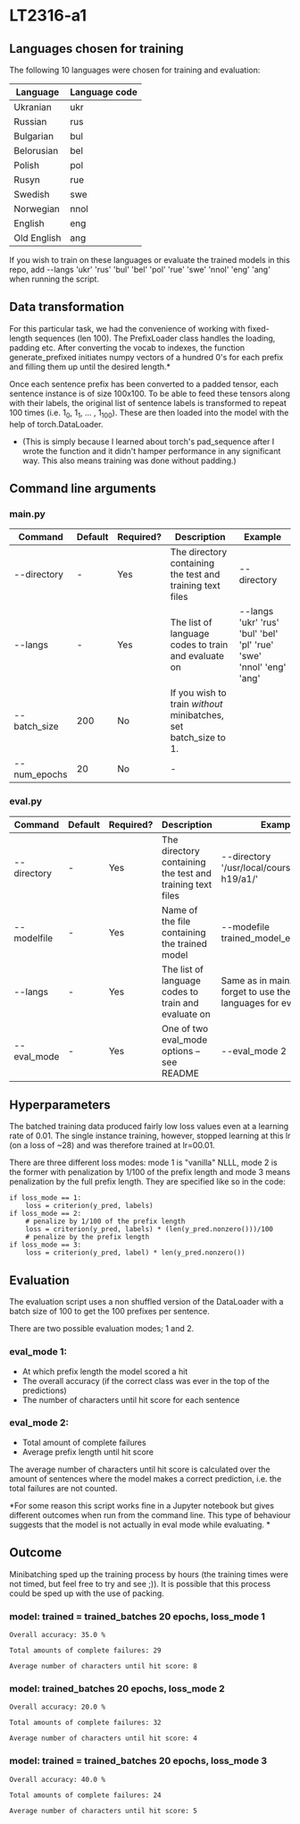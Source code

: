 # LT2316-a1

## Languages chosen for training

The following 10 languages were chosen for training and evaluation:

| Language    | Language code |
|-------------|---------------|
| Ukranian    | ukr           |
| Russian     | rus           |
| Bulgarian   | bul           |
| Belorusian  | bel           |
| Polish      | pol           |
| Rusyn       | rue           |
| Swedish     | swe           |
| Norwegian   | nnol          |
| English     | eng           |
| Old English | ang           |

If you wish to train on these languages or evaluate the trained models in this repo, add --langs 'ukr' 'rus' 'bul' 'bel' 'pol' 'rue' 'swe' 'nnol' 'eng' 'ang' when running the script.

## Data transformation

For this particular task, we had the convenience of working with fixed-length sequences (len 100).
The PrefixLoader class handles the loading, padding etc. After converting the vocab to indexes, the function generate_prefixed initiates numpy vectors of a hundred 0's for each prefix and filling them up until the desired length.* 

Once each sentence prefix has been converted to a padded tensor, each sentence instance is of size 100x100. To be able to feed these tensors along with their labels, the original list of sentence labels is transformed to repeat 100 times (i.e. 1<sub>0</sub>, 1<sub>1</sub>, ... , 1<sub>100</sub>). These are then loaded into the model with the help of torch.DataLoader.

* (This is simply because I learned about torch's pad_sequence after I wrote the function and it didn't hamper performance in any significant way. This also means training was done without padding.)

## Command line arguments

### main.py

| Command    | Default | Required? | Description | Example |
|-------------|---------------|---------------|---------------|---------------|
| --directory   | - | Yes | The directory containing the test and training text files | --directory | '/usr/local/courses/lt2316-h19/a1/' |
| --langs   | - | Yes | The list of language codes to train and evaluate on | --langs 'ukr' 'rus' 'bul' 'bel' 'pl' 'rue' 'swe' 'nnol' 'eng' 'ang' |
| --batch_size   | 200             | No | If you wish to train *without* minibatches, set batch_size to 1. | |
| --num_epochs   | 20             | No | - | |

### eval.py

| Command    | Default | Required? | Description | Example |
|-------------|---------------|---------------|---------------|---------------|
| --directory   | - | Yes | The directory containing the test and training text files | --directory '/usr/local/courses/lt2316-h19/a1/' |
| --modelfile | - | Yes | Name of the file containing the trained model | --modefile trained_model_e20b200 |
| --langs   | - | Yes | The list of language codes to train and evaluate on | Same as in main.py. Don't forget to use the same languages for evaluation! |
| --eval_mode   | - | Yes | One of two eval_mode options – see README | --eval_mode 2 |

## Hyperparameters

The batched training data produced fairly low loss values even at a learning rate of 0.01. The single instance training, however, stopped learning at this lr (on a loss of ~28) and was therefore trained at lr=00.01.

There are three different loss modes: mode 1 is "vanilla" NLLL, mode 2 is the former with penalization by 1/100 of the prefix length and mode 3 means penalization by the full prefix length. They are specified like so in the code:

```
if loss_mode == 1:
    loss = criterion(y_pred, labels)
if loss_mode == 2:
    # penalize by 1/100 of the prefix length
    loss = criterion(y_pred, labels) * (len(y_pred.nonzero()))/100 
    # penalize by the prefix length
if loss_mode == 3:
    loss = criterion(y_pred, label) * len(y_pred.nonzero())
```


## Evaluation
The evaluation script uses a non shuffled version of the DataLoader with a batch size of 100 to get the 100 prefixes per sentence.

There are two possible evaluation modes; 1 and 2.

### eval_mode 1:
* At which prefix length the model scored a hit
* The overall accuracy (if the correct class was ever in the top of the predictions)
* The number of characters until hit score for each sentence

### eval_mode 2:
* Total amount of complete failures
* Average prefix length until hit score

The average number of characters until hit score is calculated over the amount of sentences where the model makes a correct prediction, i.e. the total failures are not counted.

*For some reason this script works fine in a Jupyter notebook but gives different outcomes when run from the command line. This type of behaviour suggests that the model is not actually in eval mode while evaluating. *

## Outcome
Minibatching sped up the training process by hours (the training times were not timed, but feel free to try and see ;)). It is possible that this process could be sped up with the use of packing.

### model: trained = trained_batches 20 epochs, loss_mode 1

```
Overall accuracy: 35.0 %

Total amounts of complete failures: 29

Average number of characters until hit score: 8

```

### model: trained_batches 20 epochs, loss_mode 2

```
Overall accuracy: 20.0 %

Total amounts of complete failures: 32

Average number of characters until hit score: 4

```
### model: trained = trained_batches 20 epochs, loss_mode 3
```
Overall accuracy: 40.0 %

Total amounts of complete failures: 24

Average number of characters until hit score: 5
```

